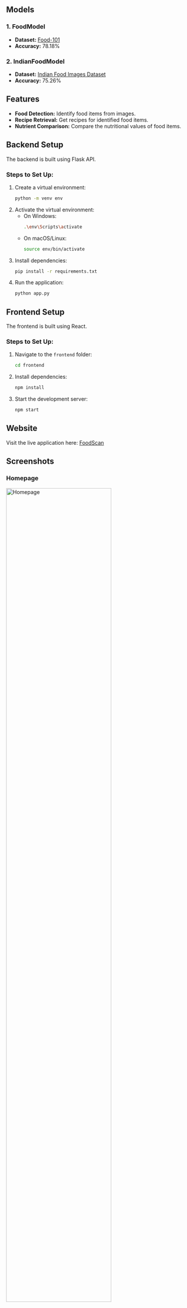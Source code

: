 <!--
# FoodScan

FoodScan is a web application built using machine learning models to identify food items, retrieve recipes and compare nutrients. The application is developed using Flask and React.
-->
## Models

### 1. FoodModel
- **Dataset:** [Food-101](https://www.kaggle.com/datasets/kmader/food41)
- **Accuracy:** 78.18%

### 2. IndianFoodModel
- **Dataset:** [Indian Food Images Dataset](https://www.kaggle.com/datasets/iamsouravbanerjee/indian-food-images-dataset)
- **Accuracy:** 75.26%

## Features
- **Food Detection:** Identify food items from images.
- **Recipe Retrieval:** Get recipes for identified food items.
- **Nutrient Comparison:** Compare the nutritional values of food items.

## Backend Setup
The backend is built using Flask API.

### Steps to Set Up:
1. Create a virtual environment:
   ```bash
   python -m venv env
   ```
2. Activate the virtual environment:
   - On Windows:
     ```bash
     .\env\Scripts\activate
     ```
   - On macOS/Linux:
     ```bash
     source env/bin/activate
     ```
3. Install dependencies:
   ```bash
   pip install -r requirements.txt
   ```
4. Run the application:
   ```bash
   python app.py
   ```

## Frontend Setup
The frontend is built using React.

### Steps to Set Up:
1. Navigate to the `frontend` folder:
   ```bash
   cd frontend
   ```
2. Install dependencies:
   ```bash
   npm install
   ```
3. Start the development server:
   ```bash
   npm start
   ```

## Website
Visit the live application here: [FoodScan](https://food-scan.vercel.app/)

## Screenshots

### Homepage  
  <img src="https://github.com/user-attachments/assets/ade71572-fdf9-46e3-935a-883374167489" alt="Homepage" width="75%">

### Features  
  <img src="https://github.com/user-attachments/assets/2bcf0bd6-4d0c-40f9-aa36-77bb9a004601" alt="Features" width="75%">

#### Food Detection  
  <img src="https://github.com/user-attachments/assets/208ca952-0975-405f-85f0-b1bc00db740e" alt="Food Detection" width="75%">

#### Recipe Retrieval  
 <img src="https://github.com/user-attachments/assets/110f79c1-28ef-4f91-8fef-746c4dbf6b77" alt="Nutrient Comparison 1" width="75%">

#### Nutrient Comparison  
<p >
  <img src="https://github.com/user-attachments/assets/b821c050-5305-40ff-848d-3b68e3be1b06" alt="Nutrient Comparison 1" width="45%">
  <img src="https://github.com/user-attachments/assets/d0d3c5d3-a347-475d-a722-3a0fcaa712cb" alt="Nutrient Comparison 2" width="45%">
</p>  

#### Diet Plan  
<p >
  <img src="https://github.com/user-attachments/assets/af075840-d763-49e1-ab49-c854cb508e0e" alt="Diet Plan 1" width="45%">
  <img src="https://github.com/user-attachments/assets/f570bd02-7d10-460e-bcf5-ba7da7c44776" alt="Diet Plan 2" width="45%">
</p>




